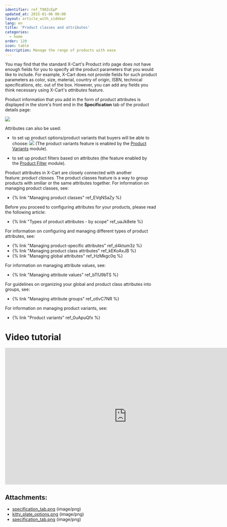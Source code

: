 ```yaml
---
identifier: ref_T90ZcEpP
updated_at: 2015-01-06 00:00
layout: article_with_sidebar
lang: en
title: 'Product classes and attributes'
categories:
  - home
order: 120
icon: table
description: Manage the range of products with ease
---
```



You may find that the standard X-Cart's Product info page does not have enough fields for you to specify all the product parameters that you would like to include. For example, X-Cart does not provide fields for such product parameters as color, size, material, country of origin, ISBN, technical specifications, etc. out of the box. However, you can add any fields you think necessary using X-Cart's _attributes_ feature. 

Product information that you add in the form of product attributes is displayed in the store's front end in the **Specification** tab of the product details page:

![]({{site.baseurl}}/attachments/7504847/7602452.png?effects=drop-shadow)

Attributes can also be used:

*   to set up product options/product variants that buyers will be able to choose:
    ![]({{site.baseurl}}/attachments/7504847/7602468.png?effects=drop-shadow)
    (The product variants feature is enabled by the [Product Variants](http://www.x-cart.com/extensions/addons/product-variants.html) module).

*   to set up product filters based on attributes (the feature enabled by the [Product Filter](http://www.x-cart.com/extensions/addons/product-filter.html) module).

Product attributes in X-Cart are closely connected with another feature: _product classes._ The product classes feature is a way to group products with smiliar or the same attributes together. For information on managing product classes, see:

*   {% link "Managing product classes" ref_EVqNSaZy %}

Before you proceed to configuring attributes for your products, please read the following article:

*   {% link "Types of product attributes - by scope" ref_uaJk8ete %}

For information on configuring and managing different types of product attributes, see:

*   {% link "Managing product-specific attributes" ref_d4ktum3z %}
*   {% link "Managing product class attributes" ref_kEKoAxJB %}
*   {% link "Managing global attributes" ref_HzMkgc0q %}

For information on managing attribute values, see:

*   {% link "Managing attribute values" ref_bTfJ9bTS %}

For guidelines on organizing your global and product class attributes into groups, see:

*   {% link "Managing attribute groups" ref_otIvC7NR %}

For information on managing product variants, see:

*   {% link "Product variants" ref_0uApuQfx %}

# Video tutorial

<iframe class="youtube-player" type="text/html" style="width: 800px; height: 450px" src="http://www.youtube.com/embed/x6DPVVgZh1o" frameborder="0"></iframe>

## Attachments:

* [specification_tab.png]({{site.baseurl}}/attachments/7504847/7602469.png) (image/png)
* [kitty_plate_options.png]({{site.baseurl}}/attachments/7504847/7602468.png) (image/png)
* [specification_tab.png]({{site.baseurl}}/attachments/7504847/7602452.png) (image/png)